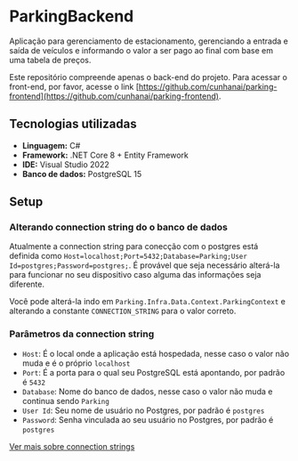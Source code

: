 # ParkingBackend

Aplicação para gerenciamento de estacionamento, gerenciando a entrada e saída de veículos e informando o valor a ser pago ao final com base em uma tabela de preços.

Este repositório compreende apenas o back-end do projeto. Para acessar o front-end, por favor, acesse o link [https://github.com/cunhanai/parking-frontend](https://github.com/cunhanai/parking-frontend).

## Tecnologias utilizadas

- **Linguagem:** C#
- **Framework:** .NET Core 8 + Entity Framework
- **IDE:** Visual Studio 2022
- **Banco de dados:** PostgreSQL 15

## Setup

### Alterando connection string do o banco de dados

Atualmente a connection string para conecção com o postgres está definida como <code>Host=localhost;Port=5432;Database=Parking;User Id=postgres;Password=postgres;</code>. É provável que seja necessário alterá-la para funcionar no seu dispositivo caso alguma das informações seja diferente.

Você pode alterá-la indo em <code>Parking.Infra.Data.Context.ParkingContext</code> e alterando a constante <code>CONNECTION_STRING</code> para o valor correto.

### Parâmetros da connection string

- <code>Host</code>: É o local onde a aplicação está hospedada, nesse caso o valor não muda e é o próprio <code>localhost</code>
- <code>Port</code>: É a porta para o qual seu PostgreSQL está apontando, por padrão é <code>5432</code>
- <code>Database</code>: Nome do banco de dados, nesse caso o valor não muda e continua sendo <code>Parking</code>
- <code>User Id</code>: Seu nome de usuário no Postgres, por padrão é <code>postgres</code>
- <code>Password</code>: Senha vinculada ao seu usuário no Postgres, por padrão é <code>postgres</code>

[Ver mais sobre connection strings](https://www.npgsql.org/doc/connection-string-parameters.html)
